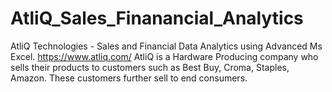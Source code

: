# AtliQ_Sales_Finanancial_Analytics
AtliQ Technologies - Sales and Financial Data Analytics using Advanced Ms Excel.
https://www.atliq.com/ AtliQ is a Hardware Producing company who sells their products to customers such as Best Buy, Croma, Staples, Amazon. These customers further sell to end consumers.
